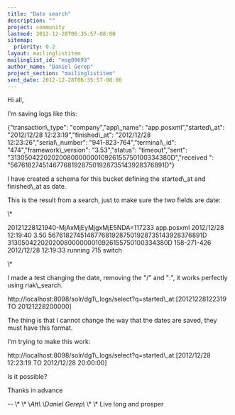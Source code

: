```yaml
---
title: "Date search"
description: ""
project: community
lastmod: 2012-12-28T06:35:57-08:00
sitemap:
  priority: 0.2
layout: mailinglistitem
mailinglist_id: "msg09693"
author_name: "Daniel Gerep"
project_section: "mailinglistitem"
sent_date: 2012-12-28T06:35:57-08:00
---
```



Hi all,

I'm saving logs like this:

{"transaction\\_type": "company","app\\_name": "app.posxml","started\\_at":
"2012/12/28
12:23:19","finished\\_at": "2012/12/28 12:23:26","serial\\_number":
"941-823-764","terminal\\_id": "474","framework\\_version": "3.53","status":
"timeout","sent": "3130504220202008000000010926155750100334380D","received
": "5676182745146776819287501928735143928376891D"}

I have created a schema for this bucket defining the started\\_at and
finished\\_at as date.

This is the result from a search, just to make sure the two fields are date:

\\*

20121228121940-MjAxMjEyMjgxMjE5NDA=117233
app.posxml
2012/12/28 12:19:40
3.50
5676182745146776819287501928735143928376891D
3130504220202008000000010926155750100334380D
158-271-426
2012/12/28 12:19:33
running
715
switch

\\*

I made a test changing the date, removing the "/" and ":", it works
perfectly using riak\\_search.

http://localhost:8098/solr/dg1\\_logs/select?q=started\\_at:[20121228122319 TO
20121228200000]

The thing is that I cannot change the way that the dates are saved, they
must have this format.

I'm trying to make this work:

http://localhost:8098/solr/dg1\\_logs/select?q=started\\_at:[2012/12/28
12:23:19 TO 2012/12/28
20:00:00]

Is it possible?

Thanks in advance

-- 
\\*
\\*
\\*Att\\*
\\*Daniel Gerep\\*
\\*
\\*
Live long and prosper
